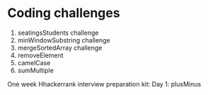 # Coding challenges
1. seatingsStudents challenge
2. minWindowSubstring challenge
3. mergeSortedArray challenge
4. removeElement
5. camelCase
6. sumMultiple

One week Hhackerrank interview preparation kit:
Day 1: plusMinus
